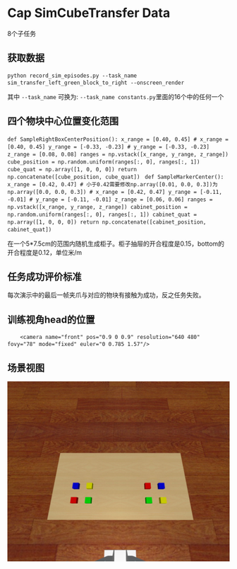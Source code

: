 # Cap SimCubeTransfer Data
8个子任务
## 获取数据
    python record_sim_episodes.py --task_name sim_transfer_left_green_block_to_right --onscreen_render
其中 `--task_name` 可换为:
`--task_name constants.py`里面的16个中的任何一个

## 四个物块中心位置变化范围
`def SampleRightBoxCenterPosition():
    x_range = [0.40, 0.45]
    # x_range = [0.40, 0.45]
    y_range = [-0.33, -0.23]
    # y_range = [-0.33, -0.23]
    z_range = [0.08, 0.08]
    ranges = np.vstack([x_range, y_range, z_range])
    cube_position = np.random.uniform(ranges[:, 0], ranges[:, 1])
    cube_quat = np.array([1, 0, 0, 0])
    return np.concatenate([cube_position, cube_quat])`
`
def SampleMarkerCenter():
    x_range = [0.42, 0.47]
    # 小于0.42需要修改np.array([0.01, 0.0, 0.3])为np.array([0.0, 0.0, 0.3])
    # x_range = [0.42, 0.47]
    y_range = [-0.11, -0.01]
    # y_range = [-0.11, -0.01]
    z_range = [0.06, 0.06]
    ranges = np.vstack([x_range, y_range, z_range])
    cabinet_position = np.random.uniform(ranges[:, 0], ranges[:, 1])
    cabinet_quat = np.array([1, 0, 0, 0])
    return np.concatenate([cabinet_position, cabinet_quat])`

在一个5*7.5cm的范围内随机生成柜子。柜子抽屉的开合程度是0.15，bottom的开合程度是0.12，单位米/m

## 任务成功评价标准
每次演示中的最后一帧夹爪与对应的物块有接触为成功，反之任务失败。

## 训练视角head的位置
		<camera name="front" pos="0.9 0 0.9" resolution="640 480" fovy="78" mode="fixed" euler="0 0.785 1.57"/>

## 场景视图
![img_3.png](img_3.png)
